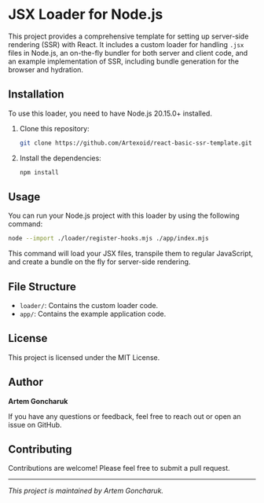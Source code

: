 
# JSX Loader for Node.js

This project provides a comprehensive template for setting up server-side rendering (SSR) with React. It includes a custom loader for handling `.jsx` files in Node.js, an on-the-fly bundler for both server and client code, and an example implementation of SSR, including bundle generation for the browser and hydration.

## Installation

To use this loader, you need to have Node.js 20.15.0+ installed.

1. Clone this repository:
    ```bash
    git clone https://github.com/Artexoid/react-basic-ssr-template.git
    ```

2. Install the dependencies:
    ```bash
    npm install
    ```

## Usage

You can run your Node.js project with this loader by using the following command:

```bash
node --import ./loader/register-hooks.mjs ./app/index.mjs
```

This command will load your JSX files, transpile them to regular JavaScript, and create a bundle on the fly for server-side rendering.

## File Structure

- `loader/`: Contains the custom loader code.
- `app/`: Contains the example application code.

## License

This project is licensed under the MIT License.

## Author

**Artem Goncharuk**

If you have any questions or feedback, feel free to reach out or open an issue on GitHub.

## Contributing

Contributions are welcome! Please feel free to submit a pull request.

---

*This project is maintained by Artem Goncharuk.*
